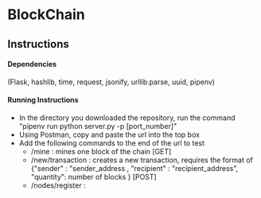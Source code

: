 # BlockChain

## Instructions

#### Dependencies
(Flask, hashlib, time, request, jsonify, urllib.parse, uuid, pipenv)

#### Running Instructions
  
  * In the directory you downloaded the repository, run the command "pipenv run python server.py -p [port_number]"
  * Using Postman, copy and paste the url into the top box
  * Add the following commands to the end of the url to test
      *   /mine : mines one block of the chain [GET] 
      *   /new/transaction : creates a new transaction, requires the format of {"sender" : "sender_address , "recipient" : "recipient_address", "quantity": number of blocks } [POST]
      *   /nodes/register :
  
  
